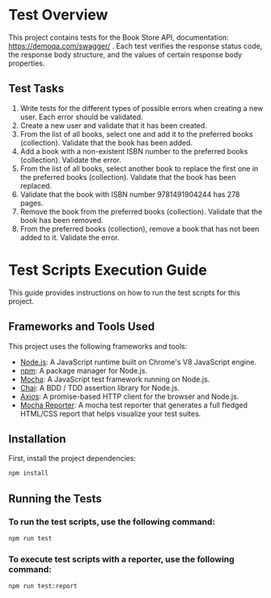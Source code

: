 # Test Overview

This project contains tests for the Book Store API, documentation: https://demoqa.com/swagger/ .
Each test verifies the response status code, the response body structure, and the values of certain response body properties.

## Test Tasks

1. Write tests for the different types of possible errors when creating a new user. Each error should be validated.
2. Create a new user and validate that it has been created.
3. From the list of all books, select one and add it to the preferred books (collection). Validate that the book has been added.
4. Add a book with a non-existent ISBN number to the preferred books (collection). Validate the error.
5. From the list of all books, select another book to replace the first one in the preferred books (collection). Validate that the book has been replaced.
6. Validate that the book with ISBN number 9781491904244 has 278 pages.
7. Remove the book from the preferred books (collection). Validate that the book has been removed.
8. From the preferred books (collection), remove a book that has not been added to it. Validate the error.

# Test Scripts Execution Guide

This guide provides instructions on how to run the test scripts for this project.

## Frameworks and Tools Used

This project uses the following frameworks and tools:

-   [Node.js](https://nodejs.org/): A JavaScript runtime built on Chrome's V8 JavaScript engine.
-   [npm](https://www.npmjs.com/): A package manager for Node.js.
-   [Mocha](https://mochajs.org/): A JavaScript test framework running on Node.js.
-   [Chai](https://www.chaijs.com/): A BDD / TDD assertion library for Node.js.
-   [Axios](https://axios-http.com/): A promise-based HTTP client for the browser and Node.js.
-   [Mocha Reporter](https://www.npmjs.com/package/mochawesome): A mocha test reporter that generates a full fledged HTML/CSS report that helps visualize your test suites.

## Installation

First, install the project dependencies:

```bash
npm install
```

## Running the Tests

### To run the test scripts, use the following command:

```bash
npm run test
```

### To execute test scripts with a reporter, use the following command:

```bash
npm run test:report
```
